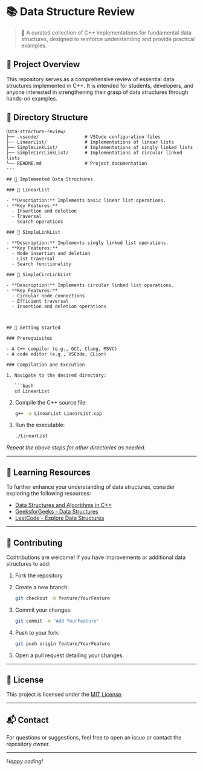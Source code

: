 
# 📚 Data Structure Review

> 🧠 A curated collection of C++ implementations for fundamental data structures, designed to reinforce understanding and provide practical examples.

## 🧰 Project Overview

This repository serves as a comprehensive review of essential data structures implemented in C++. It is intended for students, developers, and anyone interested in strengthening their grasp of data structures through hands-on examples.


## 📂 Directory Structure

```
Data-stracture-review/
├── .vscode/                 # VSCode configuration files
├── LinearList/              # Implementations of linear lists
├── SimpleLinkList/          # Implementations of singly linked lists
├── SimpleCircLinkList/      # Implementations of circular linked lists
└── README.md                # Project documentation
---

## 🧩 Implemented Data Structures

### 📄 LinearList

- **Description:** Implements basic linear list operations.
- **Key Features:**
  - Insertion and deletion
  - Traversal
  - Search operations

### 🔗 SimpleLinkList

- **Description:** Implements singly linked list operations.
- **Key Features:**
  - Node insertion and deletion
  - List traversal
  - Search functionality

### 🔁 SimpleCircLinkList

- **Description:** Implements circular linked list operations.
- **Key Features:**
  - Circular node connections
  - Efficient traversal
  - Insertion and deletion operations



## 🚀 Getting Started

### Prerequisites

- A C++ compiler (e.g., GCC, Clang, MSVC)
- A code editor (e.g., VSCode, CLion)

### Compilation and Execution

1. Navigate to the desired directory:

   ```bash
   cd LinearList
````

2. Compile the C++ source file:

   ```bash
   g++ -o LinearList LinearList.cpp
   ```

3. Run the executable:

   ```bash
   ./LinearList
   ```

*Repeat the above steps for other directories as needed.*

---

## 📖 Learning Resources

To further enhance your understanding of data structures, consider exploring the following resources:

* [Data Structures and Algorithms in C++](https://www.amazon.com/Data-Structures-Algorithms-2nd-Edition/dp/032144146X)
* [GeeksforGeeks - Data Structures](https://www.geeksforgeeks.org/data-structures/)
* [LeetCode - Explore Data Structures](https://leetcode.com/explore/learn/card/data-structure/)

---

## 🤝 Contributing

Contributions are welcome! If you have improvements or additional data structures to add:

1. Fork the repository

2. Create a new branch:

   ```bash
   git checkout -b feature/YourFeature
   ```

3. Commit your changes:

   ```bash
   git commit -m "Add YourFeature"
   ```

4. Push to your fork:

   ```bash
   git push origin feature/YourFeature
   ```

5. Open a pull request detailing your changes.

---

## 📄 License

This project is licensed under the [MIT License](LICENSE).

---

## 📬 Contact

For questions or suggestions, feel free to open an issue or contact the repository owner.

---

*Happy coding!*

```


